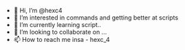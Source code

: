 - 👋 Hi, I’m @hexc4
- 👀 I’m interested in commands and getting better at scripts
- 🌱 I’m currently learning script..
- 💞️ I’m looking to collaborate on ... 
- 📫 How to reach me  insa - hexc_4

<!---
hexc4/hexc4 is a ✨ special ✨ repository because its `README.md` (this file) appears on your GitHub profile.
You can click the Preview link to take a look at your changes.
--->
